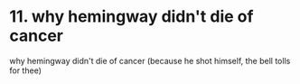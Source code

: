 # 11. why hemingway didn't die of cancer

why hemingway didn't die of cancer (because he shot himself, the bell tolls for thee)
